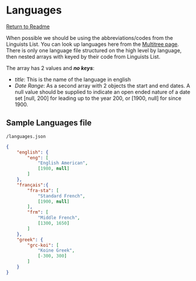 # Languages
[Return to Readme](../README.md)

When possible we should be using the abbreviations/codes from the Linguists List. You can look up languages here from the [Multitree page](http://multitree.org/codes/). There is only one language file structured on the high level by language, then nested arrays with keyed by their code from Linguists List.

The array has 2 values and ***no keys***: 

*	*title*: This is the name of the language in english
*	*Date Range*: As a second array with 2 objects the start and end dates. A null value should be supplied to indicate an open ended nature of a date set [null, 200] for leading up to the year 200, or [1900, null] for since 1900.  


## Sample Languages file

`/languages.json`
```json
{
	"english": {
		"eng": [
			"English American",
			[1980, null]
		]
	},
	"français":{
		"fra-sta": [
			"Standard French",
			[1900, null]
		],
		"frm": [
			"Middle French",
			[1300, 1650]
		]
	},
    "greek": {
        "grc-koi": [
            "Koine Greek",
            [-300, 300]
        ]
    }
}
```
